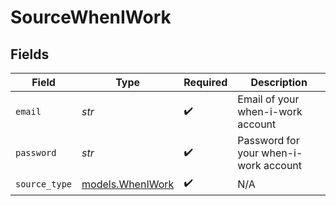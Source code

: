 # SourceWhenIWork


## Fields

| Field                                      | Type                                       | Required                                   | Description                                |
| ------------------------------------------ | ------------------------------------------ | ------------------------------------------ | ------------------------------------------ |
| `email`                                    | *str*                                      | :heavy_check_mark:                         | Email of your when-i-work account          |
| `password`                                 | *str*                                      | :heavy_check_mark:                         | Password for your when-i-work account      |
| `source_type`                              | [models.WhenIWork](../models/wheniwork.md) | :heavy_check_mark:                         | N/A                                        |